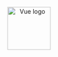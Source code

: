 <p align="center"><a href="https://itnewdata.com:12002/api/file/response/05d9bcbc9995645694537c526c344680" target="_blank" rel="noopener noreferrer"><img width="100" src="https://vuejs.org/images/logo.png" alt="Vue logo"></a></p>

